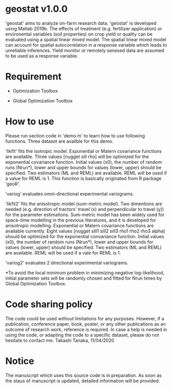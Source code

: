 # geostat v1.0.0
'geostat' aims to analyze on-farm research data. 'geostat' is developed using Matlab 2019b. The effects of treatment (e.g. fertilizer application) or environental variables (soil properties) on crop yield or quality can be evaluated using a spatial linear mixed model. The spatial linear mixed model can account for spatial autocorrelation in a response variable which leads to unreliable inferences. Yield monitor or remotely senesed data are assumed to be used as a response variable.

# Requirement
* Optimization Toolbox

* Global Optimization Toolbox

# How to use
Please run section code in 'demo.m' to learn how to use following functions. Three dataset are availble for this demo.

'likfit' fits the isotropic model.
Exponential or Matern covariance functions are available. Three values [nugget sill rho] will be optimized for the exponential covariance function. Initial values (x0), the number of random runs (Nrun*), lower and upper bounds for values (lower, upper) should be specified. Two estimators (ML and REML) are available. REML will be used if a value for REML is 1. This function is basically originated from R package 'geoR'.

'variog' evaluates omni-directional experimental variograms.

'likfit2' fits the anisotropic model (sum-metric model).
Two dimentions are needed (e.g. direction of tractors' travel (x) and perpendicular to travel (y)) for the parameter estimations. Sum-metric model has been widely used for space-time modelling in the previous literatures, and it is developed for anisotropic modelling.  Exponential or Matern covariance functions are available currently. Eight values [nugget sill1 sill2 sill3 rho1 rho2 rho3 alpha] should be optimized for the exponential convariance function. Initial values (x0), the number of random runs (Nrun*), lower and upper bounds for values (lower, upper) should be specified. Two estimators (ML and REML) are available. REML will be used if a vale for REML is 1.

'variog2' evaluates 2 directional experimental variograms.

*To avoid the local minimum problem in minimizing negative log-likelihood, initial parameter sets will be randomly chosen and fitted for Nrun times by Global Optimization Toolbox.

# Code sharing policy
The code could be used without limitations for any purposes. However, if a publication, conference paper, book, poster, or any other publications as an outcome of research work, reference is required. In case a help is needed in using the code, or adapting the code to a specific dataset, please do not hesitate to contact me. Takashi Tanaka, 11/04/2020

# Notice
The manuscript which uses this source code is in preparation. As soon as the staus of manuscript is updated, detailed information will be provided.
